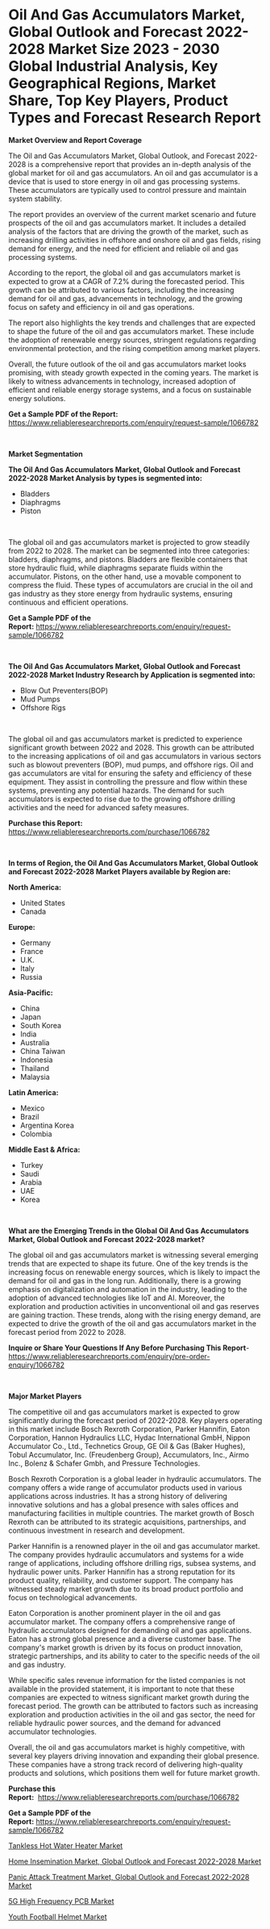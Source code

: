 <p><h1>Oil And Gas Accumulators Market, Global Outlook and Forecast 2022-2028 Market Size 2023 - 2030 Global Industrial Analysis, Key Geographical Regions, Market Share, Top Key Players, Product Types and Forecast Research Report</h1></p><p><strong>Market Overview and Report Coverage</strong></p>
<p><p>The Oil and Gas Accumulators Market, Global Outlook, and Forecast 2022-2028 is a comprehensive report that provides an in-depth analysis of the global market for oil and gas accumulators. An oil and gas accumulator is a device that is used to store energy in oil and gas processing systems. These accumulators are typically used to control pressure and maintain system stability.</p><p>The report provides an overview of the current market scenario and future prospects of the oil and gas accumulators market. It includes a detailed analysis of the factors that are driving the growth of the market, such as increasing drilling activities in offshore and onshore oil and gas fields, rising demand for energy, and the need for efficient and reliable oil and gas processing systems.</p><p>According to the report, the global oil and gas accumulators market is expected to grow at a CAGR of 7.2% during the forecasted period. This growth can be attributed to various factors, including the increasing demand for oil and gas, advancements in technology, and the growing focus on safety and efficiency in oil and gas operations.</p><p>The report also highlights the key trends and challenges that are expected to shape the future of the oil and gas accumulators market. These include the adoption of renewable energy sources, stringent regulations regarding environmental protection, and the rising competition among market players.</p><p>Overall, the future outlook of the oil and gas accumulators market looks promising, with steady growth expected in the coming years. The market is likely to witness advancements in technology, increased adoption of efficient and reliable energy storage systems, and a focus on sustainable energy solutions.</p></p>
<p><strong>Get a Sample PDF of the Report:</strong> <a href="https://www.reliableresearchreports.com/enquiry/request-sample/1066782">https://www.reliableresearchreports.com/enquiry/request-sample/1066782</a></p>
<p>&nbsp;</p>
<p><strong>Market Segmentation</strong></p>
<p><strong>The Oil And Gas Accumulators Market, Global Outlook and Forecast 2022-2028 Market Analysis by types is segmented into:</strong></p>
<p><ul><li>Bladders</li><li>Diaphragms</li><li>Piston</li></ul></p>
<p>&nbsp;</p>
<p><p>The global oil and gas accumulators market is projected to grow steadily from 2022 to 2028. The market can be segmented into three categories: bladders, diaphragms, and pistons. Bladders are flexible containers that store hydraulic fluid, while diaphragms separate fluids within the accumulator. Pistons, on the other hand, use a movable component to compress the fluid. These types of accumulators are crucial in the oil and gas industry as they store energy from hydraulic systems, ensuring continuous and efficient operations.</p></p>
<p><strong>Get a Sample PDF of the Report:</strong>&nbsp;<a href="https://www.reliableresearchreports.com/enquiry/request-sample/1066782">https://www.reliableresearchreports.com/enquiry/request-sample/1066782</a></p>
<p>&nbsp;</p>
<p><strong>The Oil And Gas Accumulators Market, Global Outlook and Forecast 2022-2028 Market Industry Research by Application is segmented into:</strong></p>
<p><ul><li>Blow Out Preventers(BOP)</li><li>Mud Pumps</li><li>Offshore Rigs</li></ul></p>
<p>&nbsp;</p>
<p><p>The global oil and gas accumulators market is predicted to experience significant growth between 2022 and 2028. This growth can be attributed to the increasing applications of oil and gas accumulators in various sectors such as blowout preventers (BOP), mud pumps, and offshore rigs. Oil and gas accumulators are vital for ensuring the safety and efficiency of these equipment. They assist in controlling the pressure and flow within these systems, preventing any potential hazards. The demand for such accumulators is expected to rise due to the growing offshore drilling activities and the need for advanced safety measures.</p></p>
<p><strong>Purchase this Report:</strong>&nbsp; <a href="https://www.reliableresearchreports.com/purchase/1066782">https://www.reliableresearchreports.com/purchase/1066782</a></p>
<p>&nbsp;</p>
<p><strong>In terms of Region, the Oil And Gas Accumulators Market, Global Outlook and Forecast 2022-2028 Market Players available by Region are:</strong></p>
<p>
    <p> <strong> North America: </strong>
        <ul>
            <li>United States</li>
            <li>Canada</li>
        </ul>
        </p> 
    <p> <strong> Europe: </strong>
        <ul>
            <li>Germany</li>
            <li>France</li>
            <li>U.K.</li>
            <li>Italy</li>
            <li>Russia</li>
        </ul>
        </p> 
    <p> <strong> Asia-Pacific: </strong>
        <ul>
            <li>China</li>
            <li>Japan</li>
            <li>South Korea</li>
            <li>India</li>
            <li>Australia</li>
            <li>China Taiwan</li>
            <li>Indonesia</li>
            <li>Thailand</li>
            <li>Malaysia</li>
        </ul>
        </p> 
    <p> <strong> Latin America: </strong>
        <ul>
            <li>Mexico</li>
            <li>Brazil</li>
            <li>Argentina Korea</li>
            <li>Colombia</li>
        </ul>
        </p> 
    <p> <strong> Middle East & Africa: </strong>
        <ul>
            <li>Turkey</li>
            <li>Saudi</li>
            <li>Arabia</li>
            <li>UAE</li>
            <li>Korea</li>
        </ul>
    </p>
    </p>
<p>&nbsp;</p>
<p><strong>What are the Emerging Trends in the Global Oil And Gas Accumulators Market, Global Outlook and Forecast 2022-2028 market?</strong></p>
<p><p>The global oil and gas accumulators market is witnessing several emerging trends that are expected to shape its future. One of the key trends is the increasing focus on renewable energy sources, which is likely to impact the demand for oil and gas in the long run. Additionally, there is a growing emphasis on digitalization and automation in the industry, leading to the adoption of advanced technologies like IoT and AI. Moreover, the exploration and production activities in unconventional oil and gas reserves are gaining traction. These trends, along with the rising energy demand, are expected to drive the growth of the oil and gas accumulators market in the forecast period from 2022 to 2028.</p></p>
<p><strong>Inquire or Share Your Questions If Any Before Purchasing This Report</strong>- <a href="https://www.reliableresearchreports.com/enquiry/pre-order-enquiry/1066782">https://www.reliableresearchreports.com/enquiry/pre-order-enquiry/1066782</a></p>
<p>&nbsp;</p>
<p><strong>Major Market Players</strong></p>
<p><p>The competitive oil and gas accumulators market is expected to grow significantly during the forecast period of 2022-2028. Key players operating in this market include Bosch Rexroth Corporation, Parker Hannifin, Eaton Corporation, Hannon Hydraulics LLC, Hydac International GmbH, Nippon Accumulator Co., Ltd., Technetics Group, GE Oil & Gas (Baker Hughes), Tobul Accumulator, Inc. (Freudenberg Group), Accumulators, Inc., Airmo Inc., Bolenz & Schafer Gmbh, and Pressure Technologies.</p><p>Bosch Rexroth Corporation is a global leader in hydraulic accumulators. The company offers a wide range of accumulator products used in various applications across industries. It has a strong history of delivering innovative solutions and has a global presence with sales offices and manufacturing facilities in multiple countries. The market growth of Bosch Rexroth can be attributed to its strategic acquisitions, partnerships, and continuous investment in research and development.</p><p>Parker Hannifin is a renowned player in the oil and gas accumulator market. The company provides hydraulic accumulators and systems for a wide range of applications, including offshore drilling rigs, subsea systems, and hydraulic power units. Parker Hannifin has a strong reputation for its product quality, reliability, and customer support. The company has witnessed steady market growth due to its broad product portfolio and focus on technological advancements.</p><p>Eaton Corporation is another prominent player in the oil and gas accumulator market. The company offers a comprehensive range of hydraulic accumulators designed for demanding oil and gas applications. Eaton has a strong global presence and a diverse customer base. The company's market growth is driven by its focus on product innovation, strategic partnerships, and its ability to cater to the specific needs of the oil and gas industry.</p><p>While specific sales revenue information for the listed companies is not available in the provided statement, it is important to note that these companies are expected to witness significant market growth during the forecast period. The growth can be attributed to factors such as increasing exploration and production activities in the oil and gas sector, the need for reliable hydraulic power sources, and the demand for advanced accumulator technologies.</p><p>Overall, the oil and gas accumulators market is highly competitive, with several key players driving innovation and expanding their global presence. These companies have a strong track record of delivering high-quality products and solutions, which positions them well for future market growth.</p></p>
<p><strong>Purchase this Report:</strong>&nbsp;&nbsp;<a href="https://www.reliableresearchreports.com/purchase/1066782">https://www.reliableresearchreports.com/purchase/1066782</a></p>
<p></p>
<p><strong>Get a Sample PDF of the Report:</strong>&nbsp;<a href="https://www.reliableresearchreports.com/enquiry/request-sample/1066782">https://www.reliableresearchreports.com/enquiry/request-sample/1066782</a></p>
<p><p><a href="https://www.linkedin.com/pulse/tankless-hot-water-heater-market-challenges-opportunities-tgije/">Tankless Hot Water Heater Market</a></p><p><a href="https://github.com/RickHolmes3/Market-Research-Report-List-1/blob/main/home-insemination-market-global-outlook-and-forecast-2022-2028-market.md">Home Insemination Market, Global Outlook and Forecast 2022-2028 Market</a></p><p><a href="https://github.com/GroverBarry/Market-Research-Report-List-1/blob/main/panic-attack-treatment-market-global-outlook-and-forecast-2022-2028-market.md">Panic Attack Treatment Market, Global Outlook and Forecast 2022-2028 Market</a></p><p><a href="https://www.reportprime.com/5g-high-frequency-pcb-r4371">5G High Frequency PCB Market</a></p><p><a href="https://medium.com/@tyreldooley/youth-football-helmet-market-size-growth-forecast-2023-2030-3b03fa0d57f0">Youth Football Helmet Market</a></p></p>